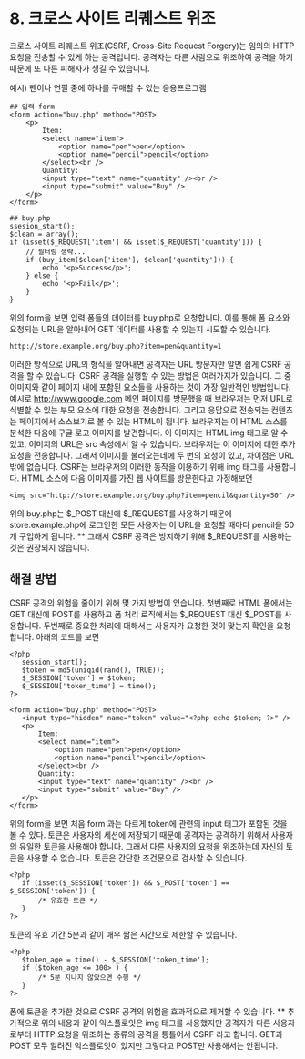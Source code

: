 # 8. 크로스 사이트 리퀘스트 위조
 크로스 사이트 리퀘스트 위조(CSRF, Cross-Site Request Forgery)는 임의의 HTTP 요청을 전송할 수 있게 하는 공격입니다. 공격자는 다른 사람으로 위조하여 공격을 하기 때문에 또 다른 피해자가 생길 수 있습니다.

예시) 펜이나 연필 중에 하나를 구매할 수 있는 응용프로그램
```
## 입력 form 
<form action="buy.php" method="POST>
    <p>
        Item:
        <select name="item">
            <option name="pen">pen</option>
            <option name="pencil">pencil</option>
        </select><br />
        Quantity: 
        <input type="text" name="quantity" /><br />
        <input type="submit" value="Buy" />
    </p>
</form>

## buy.php
ssesion_start();
$clean = array();
if (isset($_REQUEST['item'] && isset($_REQUEST['quantity'])) {
    // 필터링 생략...
    if (buy_item($clean['item'], $clean['quantity'])) {
        echo '<p>Success</p>';
    } else {
        echo '<p>Fail</p>';
    }
}
```
위의 form을 보면 입력 폼들의 데이터를 buy.php로 요청합니다. 이를 통해 폼 요소와 요청되는 URL을 알아내어 GET 데이터를 사용할 수 있는지 시도할 수 있습니다.
```
http://store.example.org/buy.php?item=pen&quantity=1
```
이러한 방식으로 URL의 형식을 알아내면 공격자는 URL 방문자만 알면 쉽게 CSRF 공격을 할 수 있습니다. CSRF 공격을 실행할 수 있는 방법은 여러가지가 있습니다. 그 중 이미지와 같이 페이지 내에 포함된 요소들을 사용하는 것이 가장 일반적인 방법입니다. 
예시로 http://www.google.com 메인 페이지를 방문했을 때 브라우저는 먼저 URL로 식별할 수 있는 부모 요소에 대한 요청을 전송합니다. 그리고 응답으로 전송되는 컨텐츠는 페이지에서 소스보기로 볼 수 있는 HTML이 됩니다. 브라우저는 이 HTML 소스를 분석한 다음에 구글 로고 이미지를 발견합니다. 이 이미지는 HTML img 태그로 알 수 있고, 이미지의 URL은 src 속성에서 알 수 있습니다. 브라우저는 이 이미지에 대한 추가 요청을 전송합니다. 그래서 이미지를 불러오는데에 두 번의 요청이 있고, 차이점은 URL 밖에 없습니다.
CSRF는 브라우저의 이러한 동작을 이용하기 위해 img 태그를 사용합니다. HTML 소스에 다음 이미지를 가진 웹 사이트를 방문한다고 가정해보면
```
<img src="http://store.example.org/buy.php?item=pencil&quantity=50" />
```
위의 buy.php는 $_POST 대신에 $_REQUEST를 사용하기 때문에 store.example.php에 로그인한 모든 사용자는 이 URL을 요청할 때마다 pencil을 50개 구입하게 됩니다.
** 그래서 CSRF 공격은 방지하기 위해 $_REQUEST를 사용하는 것은 권장되지 않습니다.


## 해결 방법
 CSRF 공격의 위험을 줄이기 위해 몇 가지 방법이 있습니다. 
 첫번째로 HTML 폼에서는 GET 대신에 POST를 사용하고 폼 처리 로직에서는 $_REQUEST 대신 $_POST를 사용합니다.
 두번째로 중요한 처리에 대해서는 사용자가 요청한 것이 맞는지 확인을 요청합니다. 아래의 코드를 보면
 ```
 <?php
    session_start();
    $token = md5(uniqid(rand(), TRUE));
    $_SESSION['token'] = $token;
    $_SESSION['token_time'] = time();
 ?>

<form action="buy.php" method="POST>
    <input type="hidden" name="token" value="<?php echo $token; ?>" />
    <p>
        Item:
        <select name="item">
            <option name="pen">pen</option>
            <option name="pencil">pencil</option>
        </select><br />
        Quantity: 
        <input type="text" name="quantity" /><br />
        <input type="submit" value="Buy" />
    </p>
</form>
 ```
 위의 form을 보면 처음 form 과는 다르게 token에 관련의 input 태그가 포함된 것을 볼 수 있다. 토큰은 사용자의 세션에 저장되기 때문에 공격자는 공격하기 위해서 사용자의 유일한 토큰을 사용해야 합니다. 그래서 다른 사용자의 요청을 위조하는데 자신의 토큰을 사용할 수 없습니다. 토큰은 간단한 조건문으로 검사할 수 있습니다.
 ```
 <?php
    if (isset($_SESSION['token']) && $_POST['token'] == $_SESSION['token']) {
        /* 유효한 토큰 */
    }
 ?>
 ```
 토큰의 유효 기간 5분과 같이 매우 짧은 시간으로 제한할 수 있습니다.
 ```
<?php
    $token_age = time() - $_SESSION['token_time'];
    if ($token_age <= 300> ) {
        /* 5분 지나지 않았으면 수행 */
    }
?>
 ```

폼에 토큰을 추가한 것으로 CSRF 공격의 위험을 효과적으로 제거할 수 있습니다.
** 추가적으로 위의 내용과 같이 익스플로잇은 img 태그를 사용했지만 공격자가 다른 사용자로부터 HTTP 요청을 위조하는 종류의 공격을 통틀어서 CSRF 라고 합니다. GET과 POST 모두 알려진 익스플로잇이 있지만 그렇다고 POST만 사용해서는 안됩니다.

